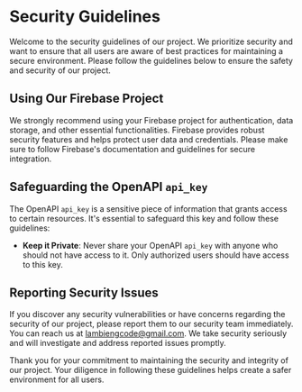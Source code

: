 # Security Guidelines

Welcome to the security guidelines of our project. We prioritize security and want to ensure that all users are aware of best practices for maintaining a secure environment. Please follow the guidelines below to ensure the safety and security of our project.

## Using Our Firebase Project

We strongly recommend using your Firebase project for authentication, data storage, and other essential functionalities. Firebase provides robust security features and helps protect user data and credentials. Please make sure to follow Firebase's documentation and guidelines for secure integration.

## Safeguarding the OpenAPI `api_key`

The OpenAPI `api_key` is a sensitive piece of information that grants access to certain resources. It's essential to safeguard this key and follow these guidelines:

- **Keep it Private**: Never share your OpenAPI `api_key` with anyone who should not have access to it. Only authorized users should have access to this key.

## Reporting Security Issues

If you discover any security vulnerabilities or have concerns regarding the security of our project, please report them to our security team immediately. You can reach us at lambiengcode@gmail.com. We take security seriously and will investigate and address reported issues promptly.

Thank you for your commitment to maintaining the security and integrity of our project. Your diligence in following these guidelines helps create a safer environment for all users.
